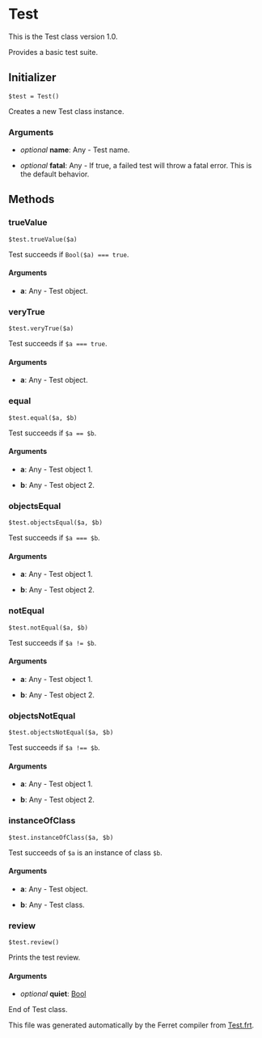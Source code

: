 # Test

This is the Test class version 1.0.

Provides a basic test suite.


## Initializer

```
$test = Test()
```

Creates a new Test class instance.


### Arguments

* *optional* __name__: Any - Test name.

* *optional* __fatal__: Any - If true, a failed test will throw a fatal error.
This is the default behavior.

## Methods

### trueValue

```
$test.trueValue($a)
```

Test succeeds if `Bool($a) === true`.


#### Arguments

* __a__: Any - Test object.



### veryTrue

```
$test.veryTrue($a)
```

Test succeeds if `$a === true`.


#### Arguments

* __a__: Any - Test object.



### equal

```
$test.equal($a, $b)
```

Test succeeds if `$a == $b`.


#### Arguments

* __a__: Any - Test object 1.

* __b__: Any - Test object 2.



### objectsEqual

```
$test.objectsEqual($a, $b)
```

Test succeeds if `$a === $b`.


#### Arguments

* __a__: Any - Test object 1.

* __b__: Any - Test object 2.



### notEqual

```
$test.notEqual($a, $b)
```

Test succeeds if `$a != $b`.


#### Arguments

* __a__: Any - Test object 1.

* __b__: Any - Test object 2.



### objectsNotEqual

```
$test.objectsNotEqual($a, $b)
```

Test succeeds if `$a !== $b`.


#### Arguments

* __a__: Any - Test object 1.

* __b__: Any - Test object 2.



### instanceOfClass

```
$test.instanceOfClass($a, $b)
```

Test succeeds of `$a` is an instance of class `$b`.


#### Arguments

* __a__: Any - Test object.

* __b__: Any - Test class.



### review

```
$test.review()
```

Prints the test review.


#### Arguments

* *optional* __quiet__: [Bool](/std/doc/Bool.md)  







End of Test class.

This file was generated automatically by the Ferret compiler from
[Test.frt](../Test.frt).